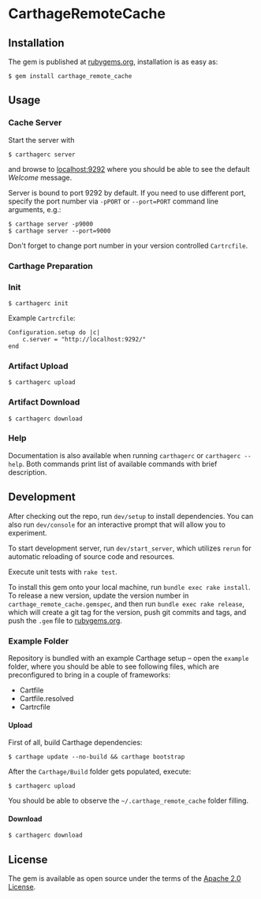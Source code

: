 # CarthageRemoteCache

## Installation

The gem is published at [rubygems.org](https://rubygems.org/gems/carthage_remote_cache), installation is as easy as:

    $ gem install carthage_remote_cache

## Usage

### Cache Server

Start the server with

    $ carthagerc server

and browse to [localhost:9292](http://localhost:9292/) where you should be able to see the default _Welcome_ message.

Server is bound to port 9292 by default. If you need to use different port, specify the port number via `-pPORT` or `--port=PORT` command line arguments, e.g.:

    $ carthage server -p9000
    $ carthage server --port=9000

Don't forget to change port number in your version controlled `Cartrcfile`.

### Carthage Preparation

### Init

    $ carthagerc init

Example `Cartrcfile`:

    Configuration.setup do |c|
        c.server = "http://localhost:9292/"
    end

### Artifact Upload
    $ carthagerc upload

### Artifact Download
    $ carthagerc download

### Help

Documentation is also available when running `carthagerc` or `carthagerc --help`. Both commands print list of available commands with brief description.

## Development

After checking out the repo, run `dev/setup` to install dependencies. You can also run `dev/console` for an interactive prompt that will allow you to experiment.

To start development server, run `dev/start_server`, which utilizes `rerun` for automatic reloading of source code and resources.

Execute unit tests with `rake test`.

To install this gem onto your local machine, run `bundle exec rake install`. To release a new version, update the version number in `carthage_remote_cache.gemspec`, and then run `bundle exec rake release`, which will create a git tag for the version, push git commits and tags, and push the `.gem` file to [rubygems.org](https://rubygems.org/gems/carthage_remote_cache).

### Example Folder

Repository is bundled with an example Carthage setup – open the `example` folder, where  you should be able to see following files, which are preconfigured to bring in a couple of frameworks:
- Cartfile
- Cartfile.resolved
- Cartrcfile

#### Upload

First of all, build Carthage dependencies:

    $ carthage update --no-build && carthage bootstrap

After the `Carthage/Build` folder gets populated, execute:

    $ carthagerc upload

You should be able to observe the `~/.carthage_remote_cache` folder filling.

#### Download

    $ carthagerc download

## License

The gem is available as open source under the terms of the [Apache 2.0 License](https://opensource.org/licenses/Apache-2.0).
